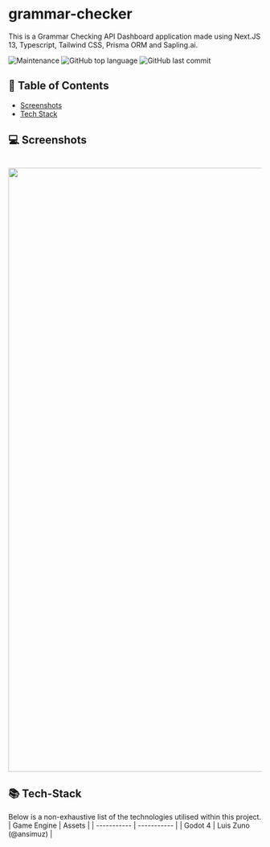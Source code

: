 # grammar-checker

This is a Grammar Checking API Dashboard application made using Next.JS 13, Typescript, Tailwind CSS, Prisma ORM and Sapling.ai.

![Maintenance](https://img.shields.io/maintenance/yes/2023)
![GitHub top language](https://img.shields.io/github/languages/top/m-foskett/simple-platformer)
![GitHub last commit](https://img.shields.io/github/last-commit/m-foskett/simple-platformer)

## :scroll: Table of Contents

- [Screenshots](#computer-screenshots)
- [Tech Stack](#books-tech-stack)

## :computer: Screenshots

<div style="display: inline_block" align="center"><br>
 <img align="center" alt="Game Demo"  width="1200" src="/screenshots/game_demo.gif">
</div>

## :books: Tech-Stack

Below is a non-exhaustive list of the technologies utilised within this project.
| Game Engine | Assets |
| ----------- | ----------- |
| Godot 4 | Luis Zuno (@ansimuz) |
